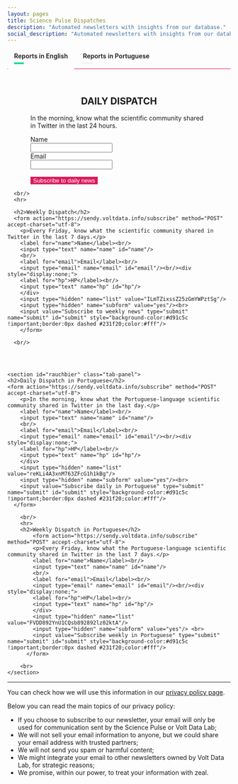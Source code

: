 ```yaml
---
layout: pages
title: Science Pulse Dispatches
description: "Automated newsletters with insights from our database."
social_description: "Automated newsletters with insights from our database."
---
```


<div class="tabset">
  <!-- Tab 1 -->
  <input type="radio" name="tabset" id="tab1" aria-controls="en" checked>
  <label for="tab1">Reports in English</label>

  <!-- Tab 2 -->
  <input type="radio" name="tabset" id="tab2" aria-controls="pt">
  <label for="tab2">Reports in Portuguese</label>

  <div class="tab-panels">
    <section id="marzen" class="tab-panel">
    <h2>Daily Dispatch</h2>
        <form action="https://sendy.voltdata.info/subscribe" method="POST" accept-charset="utf-8">
          <p>In the morning, know what the scientific community shared in Twitter in the last 24 hours.</p>
          <label for="name">Name</label><br/>
          <input type="text" name="name" id="name"/>
          <br/>
          <label for="email">Email</label><br/>
          <input type="email" name="email" id="email"/><br/><div style="display:none;">
          <label for="hp">HP</label><br/>
          <input type="text" name="hp" id="hp"/>
          </div>
          <input type="hidden" name="list" value="LJskW892Ny5Dr1oE4qSOepVw"/>
          <input type="hidden" name="subform" value="yes"/> <br>
          <input value="Subscribe to daily news" type="submit" name="submit" id="submit" style="background-color:#d91c5c !important;border:0px dashed #231f20;color:#fff"/>
      </form>


      <br/>
      <hr>

      <h2>Weekly Dispatch</h2>
      <form action="https://sendy.voltdata.info/subscribe" method="POST" accept-charset="utf-8">
        <p>Every Friday, know what the scientific community shared in Twitter in the last 7 days.</p>
        <label for="name">Name</label><br/>
        <input type="text" name="name" id="name"/>
        <br/>
        <label for="email">Email</label><br/>
        <input type="email" name="email" id="email"/><br/><div style="display:none;">
        <label for="hp">HP</label><br/>
        <input type="text" name="hp" id="hp"/>
        </div>
        <input type="hidden" name="list" value="ILmTZixssZ25zGmYWPztSg"/>
        <input type="hidden" name="subform" value="yes"/><br>
        <input value="Subscribe to weekly news" type="submit" name="submit" id="submit" style="background-color:#d91c5c !important;border:0px dashed #231f20;color:#fff"/>
        </form>

      <br/>
  </section>


    <section id="rauchbier" class="tab-panel">
    <h2>Daily Dispatch in Portuguese</h2>
    <form action="https://sendy.voltdata.info/subscribe" method="POST" accept-charset="utf-8">
        <p>In the morning, know what the Portuguese-language scientific community shared in Twitter in the last day.</p>
        <label for="name">Name</label><br/>
        <input type="text" name="name" id="name"/>
        <br/>
        <label for="email">Email</label><br/>
        <input type="email" name="email" id="email"/><br/><div style="display:none;">
        <label for="hp">HP</label><br/>
        <input type="text" name="hp" id="hp"/>
        </div>
        <input type="hidden" name="list" value="reKLi4A3xnM763ZFcG1h1kBg"/>
        <input type="hidden" name="subform" value="yes"/><br>
        <input value="Subscribe daily in Portuguese" type="submit" name="submit" id="submit" style="background-color:#d91c5c !important;border:0px dashed #231f20;color:#fff"/>
      </form>

        <br/>
        <hr>
        <h2>Weekly Dispatch in Portuguese</h2>
            <form action="https://sendy.voltdata.info/subscribe" method="POST" accept-charset="utf-8">
            <p>Every Friday, know what the Portuguese-language scientific community shared in Twitter in the last 7 days.</p>
            <label for="name">Name</label><br/>
            <input type="text" name="name" id="name"/>
            <br/>
            <label for="email">Email</label><br/>
            <input type="email" name="email" id="email"/><br/><div style="display:none;">
            <label for="hp">HP</label><br/>
            <input type="text" name="hp" id="hp"/>
            </div>
            <input type="hidden" name="list" value="FVDD892YnU1CQsb892892lz02ktA"/>
            <input type="hidden" name="subform" value="yes"/> <br>
            <input value="Subscribe weekly in Portuguese" type="submit" name="submit" id="submit" style="background-color:#d91c5c !important;border:0px dashed #231f20;color:#fff"/>
          </form>

        <br>
    </section>
  </div>

</div>

* * *

You can check how we will use this information in our [privacy policy page](../privacy).

Below you can read the main topics of our privacy policy:

*   If you choose to subscribe to our newsletter, your email will only be used for communication sent by the Science Pulse or Volt Data Lab;
*   We will not sell your email information to anyone, but we could share your email address with trusted partners;
*   We will not send you spam or harmful content;
*   We might integrate your email to other newsletters owned by Volt Data Lab, for strategic reasons;
*   We promise, within our power, to treat your information with zeal.

<style>
  form{
    max-width: 400px;
    margin: 0 auto;
  }
  h2{
    text-transform: uppercase
  }

  h2,h4{
    text-align: center
  }

.tabset > input[type="radio"] {
  position: absolute;
  left: -200vw;
}

.tabset .tab-panel {
  display: none;
}

.tabset > input:first-child:checked ~ .tab-panels > .tab-panel:first-child,
.tabset > input:nth-child(3):checked ~ .tab-panels > .tab-panel:nth-child(2),
.tabset > input:nth-child(5):checked ~ .tab-panels > .tab-panel:nth-child(3),
.tabset > input:nth-child(7):checked ~ .tab-panels > .tab-panel:nth-child(4),
.tabset > input:nth-child(9):checked ~ .tab-panels > .tab-panel:nth-child(5),
.tabset > input:nth-child(11):checked ~ .tab-panels > .tab-panel:nth-child(6) {
  display: block;
}

.tabset > label {
  position: relative;
  display: inline-block;
  padding: 5px 15px 20px;
  border: 0px solid transparent;
  border-bottom: 0;
  cursor: pointer;
  border-radius: 3px;
  font-weight: 600;
}

.tabset > label::after {
  content: "";
  position: absolute;
  left: 15px;
  bottom: 10px;
  width: 22px;
  height: 4px;
  background: #f4f4f4;
}

.tabset > label:hover,
.tabset > input:focus + label {
  color: #1cd999;
}

.tabset > label:hover::after,
.tabset > input:focus + label::after,
.tabset > input:checked + label::after {
  background: #1cd999;
}

.tabset > input:checked + label {
  border-color: #000;
  border-bottom: 1px solid #fff;
  margin-bottom: -1px;
}

.tab-panel {
  padding: 30px 0;
  border-top: 1px solid #d91c5c;
}
</style>

